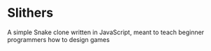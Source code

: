 # Slithers
A simple Snake clone written in JavaScript, meant to teach beginner programmers how to design games
